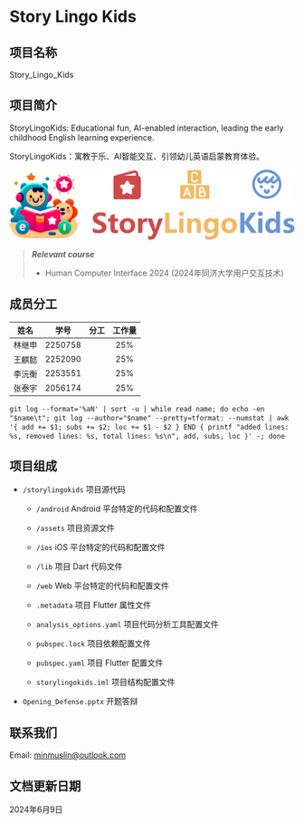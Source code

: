 # Story Lingo Kids

## 项目名称

Story_Lingo_Kids

## 项目简介

StoryLingoKids: Educational fun, AI-enabled interaction, leading the early childhood English learning experience.

StoryLingoKids：寓教于乐、AI智能交互、引领幼儿英语启蒙教育体验。

![](assets/Logo.png)

> ***Relevant course***
> * Human Computer Interface 2024 (2024年同济大学用户交互技术)

## 成员分工

| 姓名 | 学号 | 分工 | 工作量 |
| :---: | :---: | :---: | :---: |
| 林继申 | 2250758 |  | 25% |
| 王麒懿 | 2252090 |  | 25% |
| 李沅衡 | 2253551 |  | 25% |
| 张泰宇 | 2056174 |  | 25% |

```
git log --format='%aN' | sort -u | while read name; do echo -en "$name\t"; git log --author="$name" --pretty=tformat: --numstat | awk '{ add += $1; subs += $2; loc += $1 - $2 } END { printf "added lines: %s, removed lines: %s, total lines: %s\n", add, subs, loc }' -; done
```

## 项目组成

* `/storylingokids`
项目源代码

  * `/android`
  Android 平台特定的代码和配置文件

  * `/assets`
  项目资源文件

  * `/ios`
  iOS 平台特定的代码和配置文件

  * `/lib`
  项目 Dart 代码文件

  * `/web`
  Web 平台特定的代码和配置文件

  * `.metadata`
  项目 Flutter 属性文件

  * `analysis_options.yaml`
  项目代码分析工具配置文件

  * `pubspec.lock`
  项目依赖配置文件

  * `pubspec.yaml`
  项目 Flutter 配置文件

  * `storylingokids.iml`
  项目结构配置文件

* `Opening_Defense.pptx`
开题答辩

## 联系我们

Email: minmuslin@outlook.com

## 文档更新日期

2024年6月9日